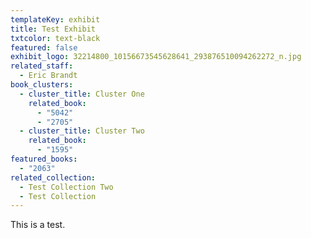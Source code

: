 ```yaml
---
templateKey: exhibit
title: Test Exhibit
txtcolor: text-black
featured: false
exhibit_logo: 32214800_10156673545628641_293876510094262272_n.jpg
related_staff:
  - Eric Brandt
book_clusters:
  - cluster_title: Cluster One
    related_book:
      - "5042"
      - "2705"
  - cluster_title: Cluster Two
    related_book:
      - "1595"
featured_books:
  - "2063"
related_collection:
  - Test Collection Two
  - Test Collection
---
```

This is a test.